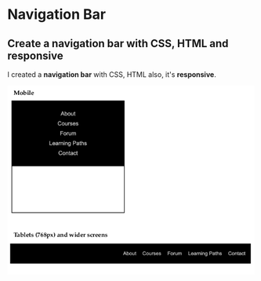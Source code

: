 # Navigation Bar 
## Create a navigation bar with CSS, HTML and responsive

I created a **navigation bar** with CSS, HTML also, it's **responsive**. 

![Finally result](/images/Finally-result.png)